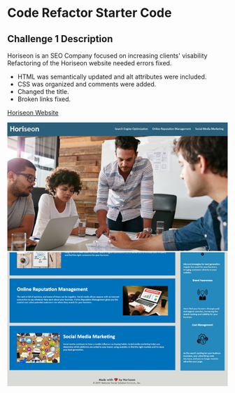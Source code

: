 # Code Refactor Starter Code #
## Challenge 1 Description ##

Horiseon is an SEO Company focused on increasing clients' visability 
Refactoring of the Horiseon website needed errors fixed. 

* HTML was semantically updated and alt attributes were included.
* CSS was organized and comments were added.
* Changed the title.
* Broken links fixed. 

[Horiseon Website](https://rhx1138.github.io/horiseon/)

![Horiseon screenshot one](/assets/images/horiseon-1.jpg "Horiseon Refactored")
![Horiseon screenshot two](/assets/images/horiseon-2.jpg "Horiseon Refactored")




